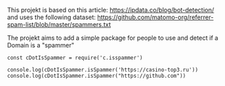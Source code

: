 This projekt is based on this article: https://ipdata.co/blog/bot-detection/ and uses the following dataset: https://github.com/matomo-org/referrer-spam-list/blob/master/spammers.txt

The projekt aims to add a simple package for people to use and detect if a Domain is a "spammer"


````
const cDotIsSpammer = require('c.isspammer')
  
console.log(cDotIsSpammer.isSpammer('https://casino-top3.ru'))
console.log(cDotIsSpammer.isSpammer("https://github.com"))
````
